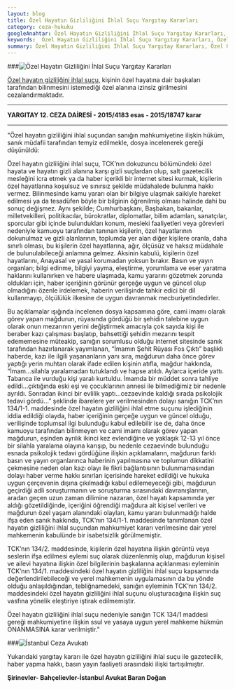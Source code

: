 ```yaml
---
layout: blog
title: Özel Hayatın Gizliliğini İhlal Suçu Yargıtay Kararları
category: ceza-hukuku
googleAnahtar: Özel Hayatın Gizliliğini İhlal Suçu Yargıtay Kararları, Özel hayatın gizliliği, avukat, ağır ceza avukatı, istanbul ceza avukatı, bahçelievler avukat
keywords:  Özel Hayatın Gizliliğini İhlal Suçu Yargıtay Kararları, Özel hayatın gizliliği, avukat, ağır ceza avukatı, istanbul ceza avukatı, bahçelievler avukat
summary: Özel Hayatın Gizliliğini İhlal Suçu Yargıtay Kararları, Özel Hayatın Gizliliği ve Basın-Yayın, Özel Hayatın Gizliliği ve Gazetecilik, Habercilik ve Haber Yapma Hakkının Sınırları, Özel Hayatın Gizliliğini İfşa Suçu ve Haber
---
```





###![Özel Hayatın Gizliliğini İhlal Suçu Yargıtay Kararları](https://camo.githubusercontent.com/851281becfafcc4fca5877d8989edf4990a63766/687474703a2f2f692e68697a6c69726573696d2e636f6d2f32386c6a42452e706e67 "Özel Hayatın Gizliliğini İhlal Suçu Yargıtay Kararları")

[Özel hayatın gizliliğini ihlal suçu,](https://barandogan.av.tr/blog/ceza-hukuku/ozel-hayatin-gizliligini-ihlal-sucu.html) kişinin özel hayatına dair başkaları tarafından bilinmesini istemediği özel alanına izinsiz girilmesini cezalandırmaktadır.

______________________________________________________________________________________________________________________________________

**YARGITAY 12. CEZA DAİRESİ - 2015/4183 esas - 2015/18747 karar**

______________________________________________________________________________________________________________________________________


"Özel hayatın gizliliğini ihlal suçundan sanığın mahkumiyetine ilişkin hüküm, sanık            	                         müdafii tarafından temyiz edilmekle, dosya incelenerek gereği düşünüldü:

Özel hayatın gizliliğini ihlal suçu, TCK’nın dokuzuncu bölümündeki özel hayata ve          hayatın gizli alanına karşı gizli suçlardan olup, salt gazetecilik mesleğini icra etmek ya da haber içerikli   bir internet sitesi kurmak, kişilerin özel hayatlarına koşulsuz ve sınırsız şekilde müdahalede     bulunma hakkı vermez. Bilinmesinde kamu yararı olan bir bilgiye ulaşmak saikiyle hareket        edilmesi ya da tesadüfen böyle bir bilginin öğrenilmiş olması halinde dahi bu sonuç değişmez.        Aynı şekilde; Cumhurbaşkanı, Başbakan, bakanlar, milletvekilleri, politikacılar, bürokratlar,  diplomatlar, bilim adamları, sanatçılar, sporcular gibi içinde bulundukları konum, mesleki     faaliyetleri veya görevleri nedeniyle kamuoyu tarafından tanınan kişilerin, özel hayatlarının  dokunulmaz ve gizli alanlarının, toplumda yer alan diğer kişilere oranla, daha sınırlı olması, bu   kişilerin özel hayatlarına, ağır, ölçüsüz ve haksız müdahale de bulunulabileceği anlamına gelmez.  Aksinin kabulü, kişilerin özel hayatlarını, Anayasal ve yasal korumadan yoksun bırakır. Basın ve      yayın organları; bilgi edinme, bilgiyi yayma, eleştirme, yorumlama ve eser yaratma haklarını kullanırken ve habere ulaşmada, kamu yararını gözetmek zorunda oldukları için, haber içeriğinin görünür gerçeğe uygun ve güncel olup olmadığını özenle irdelemek, haberin verilişinde tahkir edici bir dil kullanmayıp, ölçülülük ilkesine de uygun davranmak mecburiyetindedirler.                                   


Bu açıklamalar ışığında incelenen dosya kapsamına göre, cami imamı olarak görev yapan    mağdurun, rüyasında gördüğü bir şehidin talebine uygun olarak onun mezarının yerini değiştirmek amacıyla çok sayıda kişi ile beraber kazı çalışması başlatıp, bahsettiği şehidin mezarını tespit                 edememesine müteakip, sanığın sorumlusu olduğu internet sitesinde sanık tarafından hazırlanarak yayımlanan, “İmamın Şehit Rüyası Fos Çıktı” başlıklı haberde, kazı ile ilgili yaşananların yanı sıra,   mağdurun daha önce görev yaptığı yerin muhtarı olarak ifade edilen kişinin atıfla,                        mağdur hakkında, “İmam…silahla yaralamadan tutuklandı ve hapse atıldı. Aylarca içeride yattı.           Tabanca ile vurduğu kişi yaralı kurtuldu. İmamda bir müddet sonra tahliye edildi…çıktığında eski         eşi ve çocuklarının annesi ile bilmediğimiz bir nedenle ayrıldı. Sonradan ikinci bir evlilik yaptı…cezaevinde kaldığı sırada psikolojik tedavi gördü…” şeklinde ibarelere yer verilmesinden            dolayı sanığın TCK’nın 134/1-1. maddesinde özel hayatın gizliliğini ihlal etme suçunu işlediğinin iddia edildiği olayda, haber içeriğinin gerçeğe uygun ve güncel olduğu, verilişinde toplumsal ilgi                                            bulunduğu kabul edilebilir ise de, daha önce kamuoyu tarafından bilinmeyen ve cami imamı olarak            görev yapan mağdurun, eşinden ayrılık ikinci kez evlendiğine ve yaklaşık 12-13 yıl önce bir silahla              yaralama olayına karışıp, bu nedenle cezaevinde bulunduğu esnada psikolojik tedavi gördüğüne        ilişkin açıklamaların, mağdurun farklı basın ve yayın organlarınca haberinin yapılmasına ve               toplumun dikkatini çekmesine neden olan kazı olayı ile fikri bağlantısının bulunmamasından dolayı             haber verme hakkı sınırları içerisinde hareket edildiği ve hukuka uygun çerçevenin dışına                                  çıkılmadığı kabul edilemeyeceği gibi, mağdurun geçirdiği adli soruşturmanın ve soruşturma                     sırasındaki davranışlarının, aradan geçen uzun zaman dilimine nazaran, özel hayatı kapsamında yer            aldığı gözetildiğinde, içeriğini öğrendiği mağdura ait kişisel verileri ve mağdurun özel yaşam          alanındaki olayları, kamu yararı bulunmadığı halde ifşa eden sanık hakkında, TCK’nın 134/1-1.               maddesinde tanımlanan özel hayatın gizliliğini ihlal suçundan mahkumiyet kararı verilmesine dair        yerel mahkemenin kabulünde bir isabetsizlik görülmemiştir.                                                                                                               


TCK’nın 134/2. maddesinde, kişilerin özel hayatına ilişkin görüntü veya seslerin ifşa               edilmesi eylemi suç olarak düzenlenmiş olup, mağdurun kişisel ve ailevi hayatına ilişkin özel                                               bilgilerinin başkalarına açıklanması eyleminin TCK’nın 134/1. maddesindeki özel hayatın                                         gizliliğini ihlal suçu kapsamında değerlendirilebileceği ve yerel mahkemenin uygulamasının da bu yönde olduğu anlaşıldığından, tebliğnamedeki, sanığın eyleminin TCK’nın 134/2. maddesindeki                     özel hayatın gizliliğini ihlal suçunu oluşturacağına ilişkin suç vasfına yönelik eleştiriye iştirak                                           edilmemiştir. 


Özel hayatın gizliliğini ihlal suçu nedeniyle sanığın TCK 134/1 maddesi gereği mahkumiyetine ilişkin ssul ve yasaya uygun yerel mahkeme hükmün ONANMASINA karar verilmiştir."               


###![İstanbul Ceza Avukatı](https://camo.githubusercontent.com/f24abcba8f58bb01aef0b92787e06b188fde43a5/687474703a2f2f692e68697a6c69726573696d2e636f6d2f704244455a6e2e6a7067 "İstanbul Ceza Avukatı")


Yukarıdaki yargıtay kararı ile özel hayatın gizliliğini ihlal suçu ile gazetecilik, haber yapma hakkı, basın yayın faaliyeti arasındaki ilişki tartışılmıştır. 


**Şirinevler- Bahçelievler-İstanbul Avukat Baran Doğan**
